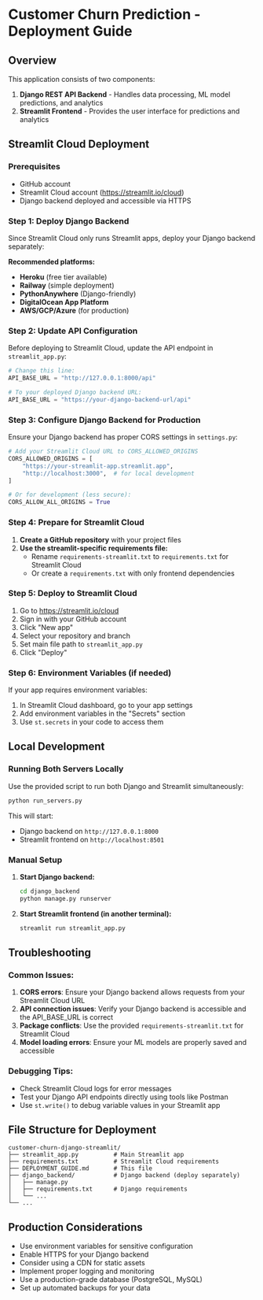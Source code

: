 # Customer Churn Prediction - Deployment Guide

## Overview
This application consists of two components:
1. **Django REST API Backend** - Handles data processing, ML model predictions, and analytics
2. **Streamlit Frontend** - Provides the user interface for predictions and analytics

## Streamlit Cloud Deployment

### Prerequisites
- GitHub account
- Streamlit Cloud account (https://streamlit.io/cloud)
- Django backend deployed and accessible via HTTPS

### Step 1: Deploy Django Backend
Since Streamlit Cloud only runs Streamlit apps, deploy your Django backend separately:

**Recommended platforms:**
- **Heroku** (free tier available)
- **Railway** (simple deployment)
- **PythonAnywhere** (Django-friendly)
- **DigitalOcean App Platform**
- **AWS/GCP/Azure** (for production)

### Step 2: Update API Configuration
Before deploying to Streamlit Cloud, update the API endpoint in `streamlit_app.py`:

```python
# Change this line:
API_BASE_URL = "http://127.0.0.1:8000/api"

# To your deployed Django backend URL:
API_BASE_URL = "https://your-django-backend-url/api"
```

### Step 3: Configure Django Backend for Production
Ensure your Django backend has proper CORS settings in `settings.py`:

```python
# Add your Streamlit Cloud URL to CORS_ALLOWED_ORIGINS
CORS_ALLOWED_ORIGINS = [
    "https://your-streamlit-app.streamlit.app",
    "http://localhost:3000",  # for local development
]

# Or for development (less secure):
CORS_ALLOW_ALL_ORIGINS = True
```

### Step 4: Prepare for Streamlit Cloud
1. **Create a GitHub repository** with your project files
2. **Use the streamlit-specific requirements file:**
   - Rename `requirements-streamlit.txt` to `requirements.txt` for Streamlit Cloud
   - Or create a `requirements.txt` with only frontend dependencies

### Step 5: Deploy to Streamlit Cloud
1. Go to https://streamlit.io/cloud
2. Sign in with your GitHub account
3. Click "New app"
4. Select your repository and branch
5. Set main file path to `streamlit_app.py`
6. Click "Deploy"

### Step 6: Environment Variables (if needed)
If your app requires environment variables:
1. In Streamlit Cloud dashboard, go to your app settings
2. Add environment variables in the "Secrets" section
3. Use `st.secrets` in your code to access them

## Local Development

### Running Both Servers Locally
Use the provided script to run both Django and Streamlit simultaneously:

```bash
python run_servers.py
```

This will start:
- Django backend on `http://127.0.0.1:8000`
- Streamlit frontend on `http://localhost:8501`

### Manual Setup
1. **Start Django backend:**
   ```bash
   cd django_backend
   python manage.py runserver
   ```

2. **Start Streamlit frontend (in another terminal):**
   ```bash
   streamlit run streamlit_app.py
   ```

## Troubleshooting

### Common Issues:
1. **CORS errors**: Ensure your Django backend allows requests from your Streamlit Cloud URL
2. **API connection issues**: Verify your Django backend is accessible and the API_BASE_URL is correct
3. **Package conflicts**: Use the provided `requirements-streamlit.txt` for Streamlit Cloud
4. **Model loading errors**: Ensure your ML models are properly saved and accessible

### Debugging Tips:
- Check Streamlit Cloud logs for error messages
- Test your Django API endpoints directly using tools like Postman
- Use `st.write()` to debug variable values in your Streamlit app

## File Structure for Deployment
```
customer-churn-django-streamlit/
├── streamlit_app.py          # Main Streamlit app
├── requirements.txt          # Streamlit Cloud requirements
├── DEPLOYMENT_GUIDE.md       # This file
├── django_backend/           # Django backend (deploy separately)
│   ├── manage.py
│   ├── requirements.txt      # Django requirements
│   └── ...
└── ...
```

## Production Considerations
- Use environment variables for sensitive configuration
- Enable HTTPS for your Django backend
- Consider using a CDN for static assets
- Implement proper logging and monitoring
- Use a production-grade database (PostgreSQL, MySQL)
- Set up automated backups for your data
